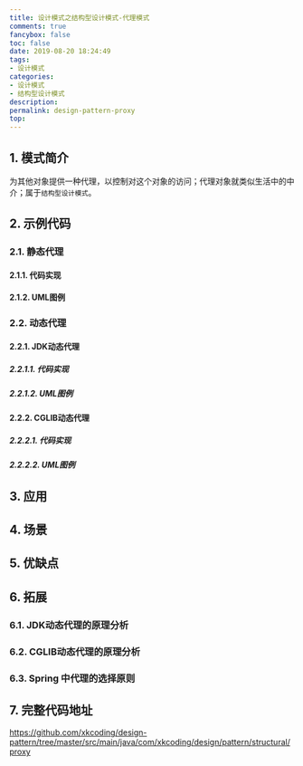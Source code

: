 ```yaml
---
title: 设计模式之结构型设计模式-代理模式
comments: true
fancybox: false
toc: false
date: 2019-08-20 18:24:49
tags:
- 设计模式
categories:
- 设计模式
- 结构型设计模式
description:
permalink: design-pattern-proxy
top:
---
```


## 1. 模式简介

为其他对象提供一种代理，以控制对这个对象的访问；代理对象就类似生活中的中介；属于`结构型设计模式`。

<!--more-->

## 2. 示例代码

### 2.1. 静态代理

#### 2.1.1. 代码实现

#### 2.1.2. UML图例

### 2.2. 动态代理

#### 2.2.1. JDK动态代理

##### 2.2.1.1. 代码实现

##### 2.2.1.2. UML图例

#### 2.2.2. CGLIB动态代理

##### 2.2.2.1. 代码实现

##### 2.2.2.2. UML图例

## 3. 应用



## 4. 场景



## 5. 优缺点



## 6. 拓展

### 6.1. JDK动态代理的原理分析



### 6.2. CGLIB动态代理的原理分析



### 6.3. Spring 中代理的选择原则



## 7. 完整代码地址

https://github.com/xkcoding/design-pattern/tree/master/src/main/java/com/xkcoding/design/pattern/structural/proxy